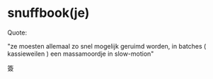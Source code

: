 # snuffbook(je)

Quote:

"ze moesten allemaal zo snel mogelijk geruimd worden, in batches ( kassieweilen )
 een massamoordje in slow-motion"

簽
